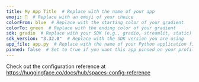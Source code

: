 ```yaml
---
title: My App Title  # Replace with the name of your app
emoji: 🚀  # Replace with an emoji of your choice
colorFrom: blue  # Replace with the starting color of your gradient
colorTo: green  # Replace with the ending color of your gradient
sdk: gradio  # Replace with your SDK (e.g., gradio, streamlit, static)
sdk_version: "3.32.0"  # Replace with the SDK version you are using
app_file: app.py  # Replace with the name of your Python application file
pinned: false  # Set to true if you want this app pinned on your profile
---
```

Check out the configuration reference at https://huggingface.co/docs/hub/spaces-config-reference
